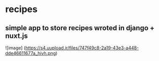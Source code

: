 # recipes
## simple app to store recipes wroted in  django + nuxt.js

![image] (https://s4.uupload.ir/files/747f49c8-2a19-43e3-a448-dde46611677a_hivh.png)
